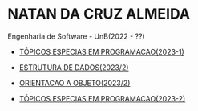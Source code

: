 # NATAN DA CRUZ ALMEIDA
Engenharia de Software - UnB(2022 - ??)

+ [TÓPICOS ESPECIAS EM PROGRAMACAO(2023-1)](/TEP(2023-1)/)
  
+ [ESTRUTURA DE DADOS(2023/2)](/EDA(2023-2)/)

+ [ORIENTACAO A OBJETO(2023/2)](/ORIENTACAO_OBJETO(2023-2)/)

+ [TÓPICOS ESPECIAS EM PROGRAMACAO(2023-2)](/TEP(2023-2)/)
